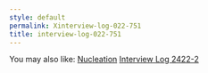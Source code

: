 ```yaml
---
style: default
permalink: Xinterview-log-022-751
title: interview-log-022-751
---
```

You may also like:
[Nucleation](http://scp-wiki.net/cav-002)
[Interview Log 2422-2](http://scp-wiki.net/interview-log-2422-2)